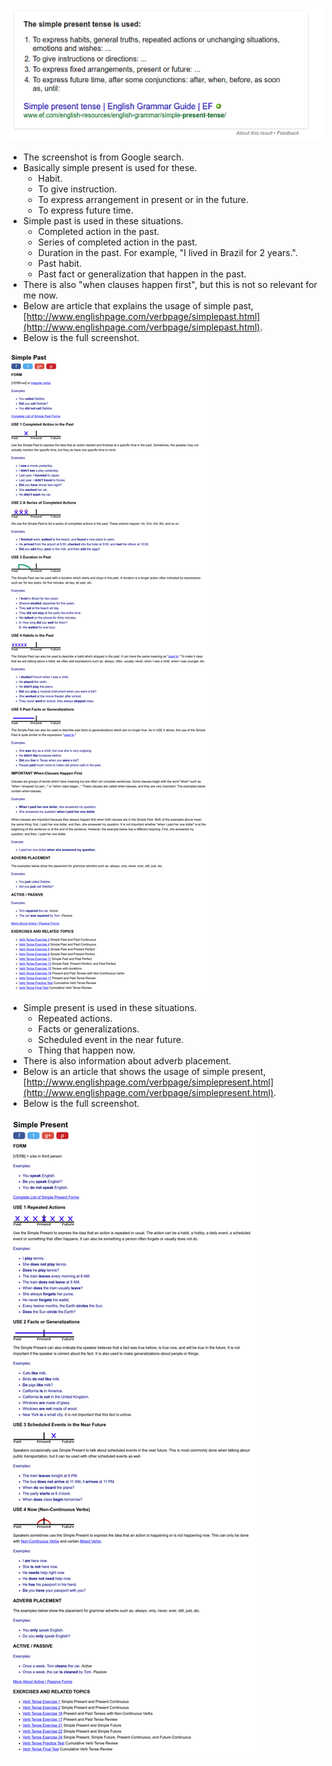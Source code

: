 ![./20161121-1819-gmt+2-simple-past-and-simple-present-1.png](./20161121-1819-gmt+2-simple-past-and-simple-present-1.png)

* The screenshot is from Google search.
* Basically simple present is used for these.
    * Habit.
    * To give instruction.
    * To express arrangement in present or in the future.
    * To express future time.
* Simple past is used in these situations.
    * Completed action in the past.
    * Series of completed action in the past.
    * Duration in the past. For example, "I lived in Brazil for 2 years.".
    * Past habit.
    * Past fact or generalization that happen in the past.
* There is also "when clauses happen first", but this is not so relevant for me now.
* Below are article that explains the usage of simple past, [http://www.englishpage.com/verbpage/simplepast.html](http://www.englishpage.com/verbpage/simplepast.html).
* Below is the full screenshot.

![./20161121-1819-gmt+2-simple-past-and-simple-present-2.png](./20161121-1819-gmt+2-simple-past-and-simple-present-2.png)

* Simple present is used in these situations.
    * Repeated actions.
    * Facts or generalizations.
    * Scheduled event in the near future.
    * Thing that happen now.
* There is also information about adverb placement.
* Below is an article that shows the usage of simple present, [http://www.englishpage.com/verbpage/simplepresent.html](http://www.englishpage.com/verbpage/simplepresent.html).
* Below is the full screenshot.

![./20161121-1819-gmt+2-simple-past-and-simple-present-3.png](./20161121-1819-gmt+2-simple-past-and-simple-present-3.png)


